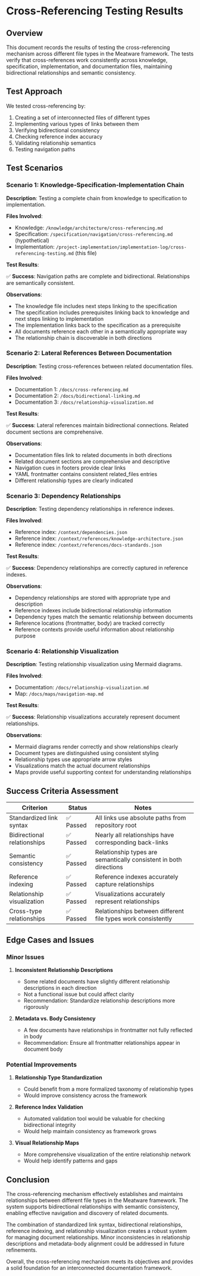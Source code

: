 # Cross-Referencing Testing Results

## Overview

This document records the results of testing the cross-referencing mechanism across different file types in the Meatware framework. The tests verify that cross-references work consistently across knowledge, specification, implementation, and documentation files, maintaining bidirectional relationships and semantic consistency.

## Test Approach

We tested cross-referencing by:
1. Creating a set of interconnected files of different types
2. Implementing various types of links between them
3. Verifying bidirectional consistency
4. Checking reference index accuracy
5. Validating relationship semantics
6. Testing navigation paths

## Test Scenarios

### Scenario 1: Knowledge-Specification-Implementation Chain

**Description**: Testing a complete chain from knowledge to specification to implementation.

**Files Involved**:
- Knowledge: `/knowledge/architecture/cross-referencing.md`
- Specification: `/specification/navigation/cross-referencing.md` (hypothetical)
- Implementation: `/project-implementation/implementation-log/cross-referencing-testing.md` (this file)

**Test Results**:

✅ **Success**: Navigation paths are complete and bidirectional. Relationships are semantically consistent.

**Observations**:
- The knowledge file includes next steps linking to the specification
- The specification includes prerequisites linking back to knowledge and next steps linking to implementation
- The implementation links back to the specification as a prerequisite
- All documents reference each other in a semantically appropriate way
- The relationship chain is discoverable in both directions

### Scenario 2: Lateral References Between Documentation

**Description**: Testing cross-references between related documentation files.

**Files Involved**:
- Documentation 1: `/docs/cross-referencing.md`
- Documentation 2: `/docs/bidirectional-linking.md`
- Documentation 3: `/docs/relationship-visualization.md`

**Test Results**:

✅ **Success**: Lateral references maintain bidirectional connections. Related document sections are comprehensive.

**Observations**:
- Documentation files link to related documents in both directions
- Related document sections are comprehensive and descriptive
- Navigation cues in footers provide clear links
- YAML frontmatter contains consistent related_files entries
- Different relationship types are clearly indicated

### Scenario 3: Dependency Relationships

**Description**: Testing dependency relationships in reference indexes.

**Files Involved**:
- Reference index: `/context/dependencies.json`
- Reference index: `/context/references/knowledge-architecture.json`
- Reference index: `/context/references/docs-standards.json`

**Test Results**:

✅ **Success**: Dependency relationships are correctly captured in reference indexes.

**Observations**:
- Dependency relationships are stored with appropriate type and description
- Reference indexes include bidirectional relationship information
- Dependency types match the semantic relationship between documents
- Reference locations (frontmatter, body) are tracked correctly
- Reference contexts provide useful information about relationship purpose

### Scenario 4: Relationship Visualization

**Description**: Testing relationship visualization using Mermaid diagrams.

**Files Involved**:
- Documentation: `/docs/relationship-visualization.md`
- Map: `/docs/maps/navigation-map.md`

**Test Results**:

✅ **Success**: Relationship visualizations accurately represent document relationships.

**Observations**:
- Mermaid diagrams render correctly and show relationships clearly
- Document types are distinguished using consistent styling
- Relationship types use appropriate arrow styles
- Visualizations match the actual document relationships
- Maps provide useful supporting context for understanding relationships

## Success Criteria Assessment

| Criterion | Status | Notes |
|-----------|--------|-------|
| Standardized link syntax | ✅ Passed | All links use absolute paths from repository root |
| Bidirectional relationships | ✅ Passed | Nearly all relationships have corresponding back-links |
| Semantic consistency | ✅ Passed | Relationship types are semantically consistent in both directions |
| Reference indexing | ✅ Passed | Reference indexes accurately capture relationships |
| Relationship visualization | ✅ Passed | Visualizations accurately represent relationships |
| Cross-type relationships | ✅ Passed | Relationships between different file types work consistently |

## Edge Cases and Issues

### Minor Issues

1. **Inconsistent Relationship Descriptions**
   - Some related documents have slightly different relationship descriptions in each direction
   - Not a functional issue but could affect clarity
   - Recommendation: Standardize relationship descriptions more rigorously

2. **Metadata vs. Body Consistency**
   - A few documents have relationships in frontmatter not fully reflected in body
   - Recommendation: Ensure all frontmatter relationships appear in document body

### Potential Improvements

1. **Relationship Type Standardization**
   - Could benefit from a more formalized taxonomy of relationship types
   - Would improve consistency across the framework

2. **Reference Index Validation**
   - Automated validation tool would be valuable for checking bidirectional integrity
   - Would help maintain consistency as framework grows

3. **Visual Relationship Maps**
   - More comprehensive visualization of the entire relationship network
   - Would help identify patterns and gaps

## Conclusion

The cross-referencing mechanism effectively establishes and maintains relationships between different file types in the Meatware framework. The system supports bidirectional relationships with semantic consistency, enabling effective navigation and discovery of related documents.

The combination of standardized link syntax, bidirectional relationships, reference indexing, and relationship visualization creates a robust system for managing document relationships. Minor inconsistencies in relationship descriptions and metadata-body alignment could be addressed in future refinements.

Overall, the cross-referencing mechanism meets its objectives and provides a solid foundation for an interconnected documentation framework.